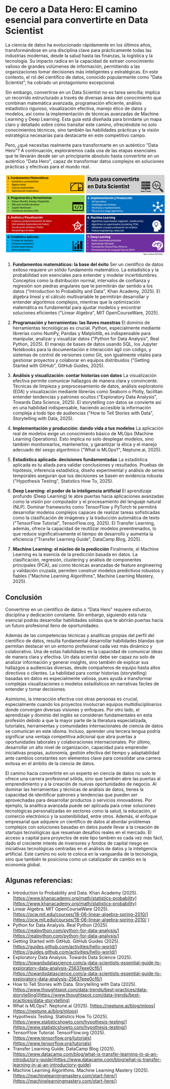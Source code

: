 # De cero a Data Hero: El camino esencial para convertirte en Data Scientist

La ciencia de datos ha evolucionado rápidamente en los últimos años, transformándose en una disciplina clave para prácticamente todas las industrias modernas, desde la salud hasta las finanzas, la logística y la tecnología. Su impacto radica en la capacidad de extraer conocimiento valioso de grandes volúmenes de información, permitiendo a las organizaciones tomar decisiones más inteligentes y estratégicas. En este contexto, el rol del científico de datos, conocido popularmente como "Data Scientist", ha cobrado un protagonismo excepcional.

Sin embargo, convertirse en un Data Scientist no es tarea sencilla; implica un recorrido estructurado a través de diversas áreas del conocimiento que combinan matemática avanzada, programación eficiente, análisis estadístico riguroso, visualización efectiva, manejo ético de datos y modelos, así como la implementación de técnicas avanzadas de Machine Learning y Deep Learning. Esta guía está diseñada para brindarte un mapa claro y detallado sobre cómo transitar este camino, ofreciéndote no solo conocimientos técnicos, sino también las habilidades prácticas y la visión estratégica necesarias para destacarte en este competitivo campo.

Pero, ¿qué necesitas realmente para transformarte en un auténtico "Data Hero"? A continuación, exploraremos cada una de las etapas esenciales que te llevarán desde ser un principiante absoluto hasta convertirte en un auténtico "Data Hero", capaz de transformar datos complejos en soluciones prácticas y efectivas para el mundo real.

![DataScieceRoute](Figures/datascienceroute.jpg)

1. **Fundamentos matemáticos: la base del éxito**
Ser un científico de datos exitoso requiere un sólido fundamento matemático. La estadística y la probabilidad son esenciales para entender y modelar incertidumbres. Conceptos como la distribución normal, intervalos de confianza y regresión son piedras angulares que te permitirán dar sentido a los datos ("Introduction to Probability and Data", Khan Academy, 2025). El álgebra lineal y el cálculo multivariable te permitirán desarrollar y entender algoritmos complejos, mientras que la optimización matemática es fundamental para ajustar modelos y encontrar soluciones eficientes ("Linear Algebra", MIT OpenCourseWare, 2025).

2. **Programación y herramientas: las llaves maestras**
El dominio de herramientas tecnológicas es crucial. Python, especialmente mediante librerías como NumPy, Pandas y Matplotlib, es indispensable para manipular, analizar y visualizar datos ("Python for Data Analysis", Real Python, 2025). El manejo de bases de datos usando SQL, los Jupyter Notebooks para la documentación e interacción ágil con código, y sistemas de control de versiones como Git, son igualmente vitales para gestionar proyectos y colaborar en equipos distribuidos ("Getting Started with GitHub", GitHub Guides, 2025).

3. **Análisis y visualización: contar historias con datos**
La visualización efectiva permite comunicar hallazgos de manera clara y convincente. Técnicas de limpieza y preprocesamiento de datos, análisis exploratorio (EDA) y visualización mediante librerías como Seaborn o Plotly, facilitan entender tendencias y patrones ocultos ("Exploratory Data Analysis", Towards Data Science, 2025).
El storytelling con datos se convierte así en una habilidad indispensable, haciendo accesible la información compleja a todo tipo de audiencias ("How to Tell Stories with Data", Storytelling with Data, 2025).

4. **Implementación y producción: dando vida a tus modelos**
La aplicación real de modelos exige un conocimiento básico de MLOps (Machine Learning Operations). Esto implica no solo desplegar modelos, sino también monitorearlos, mantenerlos, y garantizar la ética y el manejo adecuado del sesgo algorítmico ("What is MLOps?", Neptune.ai, 2025).

5. **Estadística aplicada: decisiones fundamentadas**
La estadística aplicada es tu aliada para validar conclusiones y resultados. Pruebas de hipótesis, inferencia estadística, diseño experimental y análisis de series temporales aseguran que tus decisiones se basen en evidencia robusta ("Hypothesis Testing", Statistics How To, 2025).

6. **Deep Learning: el poder de la inteligencia artificial**
El aprendizaje profundo (Deep Learning) te abre puertas hacia aplicaciones avanzadas como la visión por computador y el procesamiento del lenguaje natural (NLP). Dominar frameworks como TensorFlow y PyTorch te permitirá desarrollar modelos complejos capaces de realizar tareas sofisticadas como la clasificación de imágenes y la traducción automática de texto ("TensorFlow Tutorial", TensorFlow.org, 2025). El Transfer Learning, además, ofrece la capacidad de reutilizar modelos preentrenados, lo que reduce significativamente el tiempo de desarrollo y aumenta la eficiencia ("Transfer Learning Guide", DataCamp Blog, 2025).

7. **Machine Learning: el núcleo de la predicción**
Finalmente, el Machine Learning es la esencia de la predicción basada en datos. La clasificación, regresión, clustering y análisis de componentes principales (PCA), así como técnicas avanzadas de feature engineering y validación cruzada, permiten construir modelos predictivos robustos y fiables ("Machine Learning Algorithms", Machine Learning Mastery, 2025).

## Conclusión
Convertirse en un científico de datos o "Data Hero" requiere esfuerzo, disciplina y dedicación constante. Sin embargo, siguiendo esta ruta esencial podrás desarrollar habilidades sólidas que te abrirán puertas hacia un futuro profesional lleno de oportunidades.

Además de las competencias técnicas y analíticas propias del perfil del científico de datos, resulta fundamental desarrollar habilidades blandas que permitan destacar en un entorno profesional cada vez más dinámico y colaborativo. Una de estas habilidades es la capacidad de comunicar ideas de manera clara y efectiva. Un data scientist debe ser capaz no solo de analizar información y generar insights, sino también de explicar sus hallazgos a audiencias diversas, desde compañeros de equipo hasta altos directivos o clientes. La habilidad para contar historias (storytelling) basadas en datos es especialmente valiosa, pues ayuda a transformar complejas visualizaciones o modelos estadísticos en narrativas fáciles de entender y tomar decisiones.

Asimismo, la interacción efectiva con otras personas es crucial, especialmente cuando los proyectos involucran equipos multidisciplinarios donde convergen diversas visiones y enfoques. Por otro lado, el aprendizaje y dominio del inglés se consideran fundamentales en esta profesión debido a que la mayor parte de la literatura especializada, tutoriales, herramientas y comunidades internacionales de ciencia de datos se comunican en este idioma. Incluso, aprender una tercera lengua podría significar una ventaja competitiva adicional que abra puertas a oportunidades laborales y colaboraciones internacionales. Por último, desarrollar un alto nivel de organización, capacidad para emprender iniciativas propias, autonomía, gestión efectiva del tiempo y adaptabilidad ante cambios constantes son elementos clave para consolidar una carrera exitosa en el ámbito de la ciencia de datos.

El camino hacia convertirte en un experto en ciencia de datos no solo te ofrece una carrera profesional sólida, sino que también abre las puertas al emprendimiento y a la creación de nuevas oportunidades de negocio. Al dominar las herramientas y técnicas de análisis de datos, tienes la capacidad de identificar patrones y tendencias que pueden ser aprovechadas para desarrollar productos o servicios innovadores. Por ejemplo, la analítica avanzada puede ser aplicada para crear soluciones tecnológicas personalizadas en sectores como la salud, la educación, el comercio electrónico y la sostenibilidad, entre otros. Además, el enfoque empresarial que adquiere un científico de datos al abordar problemas complejos con soluciones basadas en datos puede llevar a la creación de startups tecnológicas que resuelvan desafíos reales en el mercado. El acceso a capital para proyectos de este tipo también es cada vez más fácil, dado el creciente interés de inversores y fondos de capital riesgo en iniciativas tecnológicas centradas en el análisis de datos y la inteligencia artificial. Este camino no solo te coloca en la vanguardia de la tecnología, sino que también te posiciona como un catalizador de cambio en la economía global.

## Algunas referencias:
- Introduction to Probability and Data. Khan Academy (2025). [https://www.khanacademy.org/math/statistics-probability](https://www.khanacademy.org/math/statistics-probability)
- Linear Algebra. MIT OpenCourseWare (2025). [https://ocw.mit.edu/courses/18-06-linear-algebra-spring-2010/](https://ocw.mit.edu/courses/18-06-linear-algebra-spring-2010/ )
- Python for Data Analysis. Real Python (2025). [https://realpython.com/python-for-data-analysis/](https://realpython.com/python-for-data-analysis/) 
- Getting Started with GitHub. GitHub Guides (2025). [https://guides.github.com/activities/hello-world/](https://guides.github.com/activities/hello-world/)
- Exploratory Data Analysis. Towards Data Science (2025). [https://towardsdatascience.com/a-data-scientists-essential-guide-to-exploratory-data-analysis-25637eee0cf6/](https://towardsdatascience.com/a-data-scientists-essential-guide-to-exploratory-data-analysis-25637eee0cf6/) 
- How to Tell Stories with Data. Storytelling with Data (2025). [https://www.thoughtspot.com/data-trends/best-practices/data-storytelling](https://www.thoughtspot.com/data-trends/best-practices/data-storytelling) 
- What is MLOps?. Neptune.ai (2025). [https://neptune.ai/blog/mlops](https://neptune.ai/blog/mlops)
- Hypothesis Testing. Statistics How To (2025). [https://www.statisticshowto.com/hypothesis-testing/](https://www.statisticshowto.com/hypothesis-testing/)
- TensorFlow Tutorial. TensorFlow.org (2025). [https://www.tensorflow.org/tutorials](https://www.tensorflow.org/tutorials)
- Transfer Learning Guide. DataCamp Blog (2025). [https://www.datacamp.com/blog/what-is-transfer-learning-in-ai-an-introductory-guide](https://www.datacamp.com/blog/what-is-transfer-learning-in-ai-an-introductory-guide) 
- Machine Learning Algorithms. Machine Learning Mastery (2025). [https://machinelearningmastery.com/start-here/](https://machinelearningmastery.com/start-here/)

